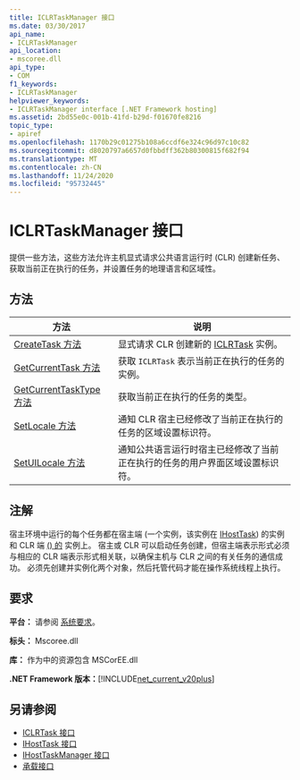 ```yaml
---
title: ICLRTaskManager 接口
ms.date: 03/30/2017
api_name:
- ICLRTaskManager
api_location:
- mscoree.dll
api_type:
- COM
f1_keywords:
- ICLRTaskManager
helpviewer_keywords:
- ICLRTaskManager interface [.NET Framework hosting]
ms.assetid: 2bd55e0c-001b-41fd-b29d-f01670fe8216
topic_type:
- apiref
ms.openlocfilehash: 1170b29c01275b108a6ccdf6e324c96d97c10c82
ms.sourcegitcommit: d8020797a6657d0fbbdff362b80300815f682f94
ms.translationtype: MT
ms.contentlocale: zh-CN
ms.lasthandoff: 11/24/2020
ms.locfileid: "95732445"
---
```

# <a name="iclrtaskmanager-interface"></a>ICLRTaskManager 接口

提供一些方法，这些方法允许主机显式请求公共语言运行时 (CLR) 创建新任务、获取当前正在执行的任务，并设置任务的地理语言和区域性。  
  
## <a name="methods"></a>方法  
  
|方法|说明|  
|------------|-----------------|  
|[CreateTask 方法](iclrtaskmanager-createtask-method.md)|显式请求 CLR 创建新的 [ICLRTask](iclrtask-interface.md) 实例。|  
|[GetCurrentTask 方法](iclrtaskmanager-getcurrenttask-method.md)|获取 `ICLRTask` 表示当前正在执行的任务的实例。|  
|[GetCurrentTaskType 方法](iclrtaskmanager-getcurrenttasktype-method.md)|获取当前正在执行的任务的类型。|  
|[SetLocale 方法](iclrtaskmanager-setlocale-method.md)|通知 CLR 宿主已经修改了当前正在执行的任务的区域设置标识符。|  
|[SetUILocale 方法](iclrtaskmanager-setuilocale-method.md)|通知公共语言运行时宿主已经修改了当前正在执行的任务的用户界面区域设置标识符。|  
  
## <a name="remarks"></a>注解  

 宿主环境中运行的每个任务都在宿主端 (一个实例，该实例在 [IHostTask](ihosttask-interface.md)) 的实例和 CLR 端 [ () 的](iclrtask-interface.md) 实例上。 宿主或 CLR 可以启动任务创建，但宿主端表示形式必须与相应的 CLR 端表示形式相关联，以确保主机与 CLR 之间的有关任务的通信成功。 必须先创建并实例化两个对象，然后托管代码才能在操作系统线程上执行。  
  
## <a name="requirements"></a>要求  

 **平台：** 请参阅 [系统要求](../../get-started/system-requirements.md)。  
  
 **标头：** Mscoree.dll  
  
 **库：** 作为中的资源包含 MSCorEE.dll  
  
 **.NET Framework 版本：**[!INCLUDE[net_current_v20plus](../../../../includes/net-current-v20plus-md.md)]  
  
## <a name="see-also"></a>另请参阅

- [ICLRTask 接口](iclrtask-interface.md)
- [IHostTask 接口](ihosttask-interface.md)
- [IHostTaskManager 接口](ihosttaskmanager-interface.md)
- [承载接口](hosting-interfaces.md)
